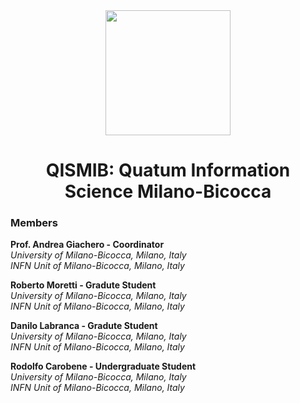<div align="center">
<img src="https://avatars.githubusercontent.com/u/74980247?s=400&u=a88078be8d5dd965e43c0e9b4acaddccae1ad431&v=4" width="200">

# QISMIB: Quatum Information Science Milano-Bicocca

</div>

### Members
**Prof. Andrea Giachero - Coordinator**  
*University of Milano-Bicocca, Milano, Italy*  
*INFN Unit of Milano-Bicocca, Milano, Italy* 

**Roberto Moretti - Gradute Student**    
*University of Milano-Bicocca, Milano, Italy*  
*INFN Unit of Milano-Bicocca, Milano, Italy*

**Danilo Labranca - Gradute Student**  
*University of Milano-Bicocca, Milano, Italy*    
*INFN Unit of Milano-Bicocca, Milano, Italy* 

**Rodolfo Carobene - Undergraduate Student**   
*University of Milano-Bicocca, Milano, Italy*    
*INFN Unit of Milano-Bicocca, Milano, Italy* 
 
